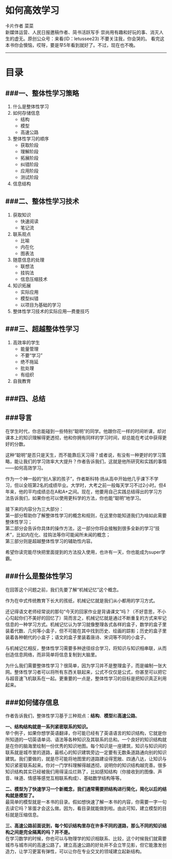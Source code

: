 如何高效学习
============
卡片作者 菜菜  
新媒体运营、人民日报邀稿作者、简书活跃写手
崇尚用有趣和好玩的事、消灭人生的虚无。原创公众号：来看(ID：letussee23) 不要关注我，你会哭的。
看完这本书你会懊恼，哎呀，要是早5年看到就好了。不过，现在也不晚。

---

目录
===
###一、整体性学习策略
---
1. 什么是整体性学习
2. 如何存储信息
    - 结构
    - 模型
    - 高速公路
3. 整体性学习的顺序
    - 获取阶段
    - 理解阶段
    - 拓展阶段
    - 纠错阶段
    - 应用阶段
    - 测试阶段
4. 信息结构

###二、整体性学习技术
---
1. 获取知识
    - 快速阅读
    - 笔记流
2. 联系观点
    - 比喻
    - 内在化
    - 图表法
3. 随意信息的处理
    - 联想法
    - 挂钩法
    - 信息压缩技术
4. 知识拓展
    - 实际应用
    - 模型纠错
    - 以项目为基础的学习
5. 整体性学习技术的实际应用—费曼技巧

###三、超越整体性学习
---
1. 高效率的学生
    - 能量管理
    - 不要“学习”
    - 绝不拖延
    - 批处理
    - 有组织
2. 自我教育

###四、总结
---

###导言
---

在学生时代，你总能碰到一些特别“聪明”的同学。他跟你花一样的时间听课，却对课本上的知识理解得更透彻，他和你拥有同样的学习时间，却总能在考试中获得更好的分数。

这种“聪明”是否只是天生，而不能靠后天习得？或者说，有没有一种更好的学习策略，能让我们的学习效率大大提升？作者告诉我们，这就是他所研究和实践的事情——如何高效学习。

作为一个神一般的“别人家的孩子”，作者斯科特·扬从高中开始他几乎课下不学习，但以全班第2名的成绩毕业。大学时，大考之前一般每天学习不过2小时。但4年来，他的平均成绩总在A和A+之间。现在，他要用自己实践总结得出的学习方法告诉我们，如果你也可以使用更科学的方法，你也能“聪明”地学习。

接下来的内容分为三大部分：  
第一部分帮助你了解整体性学习的概念和规则，在这里你能知道我们为啥如此需要整体性学习；  
第二部分会告诉你具体的操作方法，这一部分你将会接触到很多全新的学习“技术”，比如内在化、挂钩法等你可能闻所未闻的概念；  
第三部分则是超越整体性学习的辅助性内容。

希望你读完能尽快把里面提到的方法投入使用，也许有一天，你也能成为super学霸。

###什么是整体性学习
---
在回答这个问题之前，我们先要了解“机械记忆”这个概念。

作为在中式传统教育下长大的孩纸，机械记忆就是我们从小都用的学习方式。

还记得语文老师经常说的那句“今天的回家作业是背诵课文”吗？（不好意思，不小心勾起你们不美好的回忆了）简而言之，机械记忆就是通过不断重复的方式来牢记信息的一种学习方式。机械记忆认为学习就像整理各式各样的盒子，数学的盒子里装着代数、几何等小盒子，但不可能在其中找到历史、绘画的踪影；历史的盒子里装着各种朝代的小盒子；语文的盒子里装着唐诗、宋词等不同的小盒子。

与机械记忆相反，整体性学习需要多种途径综合学习，将知识与知识相串联，从而创造信息网络，而非简单将信息复制到大脑里。

为什么我们需要整体性学习？很简单，因为学习并不是整理盒子，而是编制一张大网。整体性学习者可以将所有东西关联起来，公式不仅仅是公式，你甚至可以把它与超音速飞机联系在一起。更重要的一点是，整体性学习的目标是把知识真正利用起来。

###如何储存信息
---
作者告诉我们，整体性学习基于三种观点：**结构**、**模型**和**高速公路**。

**一、结构结构就是一系列紧密联系的知识。**  
举个例子，如果你想学英语翻译，你可能已经有了英语语言的知识结构，它就是你所知道的一切英语单词、语法等各种知识及其联系的总和。一个良好的知识结构就是在你的脑海里绘制一份优秀的知识地图。每个知识是一座建筑，知识与知识间的联系就是城市里的道路，最核心的知识建筑旁边一定要有无数条道路通向别的知识建筑。我们要做的，就是尽可能将地图里的道路建设得宽敞、四通八达，让知识与知识紧密联系起来。你对一门学科理解得越透彻，说明你的知识结构越完善。很多知识结构其实已经被我们用得滚瓜烂熟了，比如感知结构（你接收到的图像、声音、味道、情感等感觉互相联系构成）、基础数学结构等等。

**二、模型为了快速学习一个新概念，我们通常需要把结构进行简化，简化以后的结构就是模型了。**  
最简单的模型就是一本书的目录。假如想快速了解一本书的内容，你需要一字一句去读它吗？笨蛋才会这么做。因为，看目录就能做到啦。由此可知，建立模型的目标就是压缩信息。

**三、高速公路前面说到，每个知识结构里存在许多不同的道路，那么不同的知识结构之间是完全隔离的吗？并不是。**  
在学习数学的时候，你也可以与物理学的知识相联系、比较，这个时候我们就需要城市与城市间的高速公路了。建立高速公路的好处并不会立竿见影，但它能激发创造力，让学习更富有弹性，可以让你在专业交叉的领域建立起新结构。